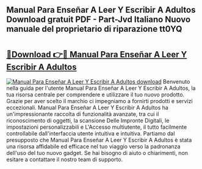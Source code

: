 ## Manual Para Enseñar A Leer Y Escribir A Adultos Download gratuit PDF - Part-Jvd Italiano Nuovo manuale del proprietario di riparazione tt0YQ

# <h2><a href="http://dfb587.blite.top/?on=Manual+Para+Ense%c3%b1ar+A+Leer+Y+Escribir+A+Adultos">🔗Download 👉🔴 Manual Para Enseñar A Leer Y Escribir A Adultos</a></h2>

[![Manual Para Enseñar A Leer Y Escribir A Adultos download](https://i.imgur.com/lujVjoI.png)](http://dfb587.blite.top/?on=Manual+Para+Ense%c3%b1ar+A+Leer+Y+Escribir+A+Adultos)
Benvenuto nella guida per l'utente Manual Para Enseñar A Leer Y Escribir A Adultos, la tua risorsa centrale per comprendere e utilizzare il tuo nuovo prodotto. Grazie per aver scelto il marchio ci impegniamo a fornirti prodotti e servizi eccezionali. Manual Para Enseñar A Leer Y Escribir A Adultos ha un'impressionante raccolta di funzionalità avanzate, tra cui il riconoscimento di oggetti, la scansione Delle Impronte Digitali, le impostazioni personalizzabili e L'Accesso multiutente, il tutto facilmente controllabile dall'interfaccia utente intuitiva e intuitiva. Partiamo dal presupposto che Manual Para Enseñar A Leer Y Escribir A Adultos è stata una risorsa affidabile ed efficace nel tuo viaggio verso la padronanza dell'uso del tuo nuovo gadget. Se hai bisogno di aiuto o chiarimenti, non esitare a contattare il nostro team di supporto.
